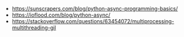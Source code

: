 - https://sunscrapers.com/blog/python-async-programming-basics/
- https://ioflood.com/blog/python-async/
- https://stackoverflow.com/questions/63454072/multiprocessing-multithreading-gil
